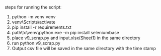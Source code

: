 
steps for running the script:

1. python -m venv venv
2. venv\Scripts\activate
3. pip install -r requirements.txt
4. path\to\venv\python.exe -m pip install seleniumbase
5. place v9_scrap.py and input.xlsx(Sheet1) in the same directory
6. run python v9_scrap.py
7. Output csv file will be saved in the same directory with the time stamp